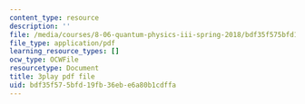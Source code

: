 ```yaml
---
content_type: resource
description: ''
file: /media/courses/8-06-quantum-physics-iii-spring-2018/bdf35f575bfd19fb36ebe6a80b1cdffa_Uux0VkKaoxY.pdf
file_type: application/pdf
learning_resource_types: []
ocw_type: OCWFile
resourcetype: Document
title: 3play pdf file
uid: bdf35f57-5bfd-19fb-36eb-e6a80b1cdffa
---
```

